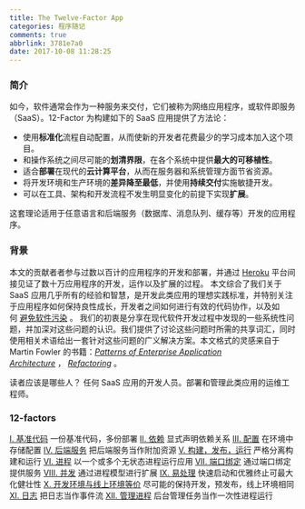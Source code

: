 ```yaml
---
title: The Twelve-Factor App
categories: 程序随记
comments: true
abbrlink: 3781e7a0
date: 2017-10-08 11:28:25
---
```

### 简介
如今，软件通常会作为一种服务来交付，它们被称为网络应用程序，或软件即服务（SaaS）。12-Factor 为构建如下的 SaaS 应用提供了方法论：
- 使用**标准化**流程自动配置，从而使新的开发者花费最少的学习成本加入这个项目。
- 和操作系统之间尽可能的**划清界限**，在各个系统中提供**最大的可移植性**。
- 适合**部署**在现代的**云计算平台**，从而在服务器和系统管理方面节省资源。
- 将开发环境和生产环境的**差异降至最低**，并使用**持续交付**实施敏捷开发。
- 可以在工具、架构和开发流程不发生明显变化的前提下实现**扩展**。

这套理论适用于任意语言和后端服务（数据库、消息队列、缓存等）开发的应用程序。

### 背景
本文的贡献者者参与过数以百计的应用程序的开发和部署，并通过 [Heroku](http://www.heroku.com/) 平台间接见证了数十万应用程序的开发，运作以及扩展的过程。
本文综合了我们关于 SaaS 应用几乎所有的经验和智慧，是开发此类应用的理想实践标准，并特别关注于应用程序如何保持良性成长，开发者之间如何进行有效的代码协作，以及如何 [避免软件污染](http://blog.heroku.com/archives/2011/6/28/the_new_heroku_4_erosion_resistance_explicit_contracts/) 。
我们的初衷是分享在现代软件开发过程中发现的一些系统性问题，并加深对这些问题的认识。我们提供了讨论这些问题时所需的共享词汇，同时使用相关术语给出一套针对这些问题的广义解决方案。本文格式的灵感来自于 Martin Fowler 的书籍：*[Patterns of Enterprise Application Architecture](http://books.google.com/books/about/Patterns_of_enterprise_application_archi.html?id=FyWZt5DdvFkC)* ， *[Refactoring](http://books.google.com/books/about/Refactoring.html?id=1MsETFPD3I0C)* 。

读者应该是哪些人？
任何 SaaS 应用的开发人员。部署和管理此类应用的运维工程师。



### 12-factors
[I. 基准代码](https://12factor.net/zh_cn/codebase)
一份基准代码，多份部署
[II. 依赖](https://12factor.net/zh_cn/dependencies)
显式声明依赖关系
[III. 配置](https://12factor.net/zh_cn/config)
在环境中存储配置
[IV. 后端服务](https://12factor.net/zh_cn/backing-services)
把后端服务当作附加资源
[V. 构建，发布，运行](https://12factor.net/zh_cn/build-release-run)
严格分离构建和运行
[VI. 进程](https://12factor.net/zh_cn/processes)
以一个或多个无状态进程运行应用
[VII. 端口绑定](https://12factor.net/zh_cn/port-binding)
通过端口绑定提供服务
[VIII. 并发](https://12factor.net/zh_cn/concurrency)
通过进程模型进行扩展
[IX. 易处理](https://12factor.net/zh_cn/disposability)
快速启动和优雅终止可最大化健壮性
[X. 开发环境与线上环境等价](https://12factor.net/zh_cn/dev-prod-parity)
尽可能的保持开发，预发布，线上环境相同
[XI. 日志](https://12factor.net/zh_cn/logs)
把日志当作事件流
[XII. 管理进程](https://12factor.net/zh_cn/admin-processes)
后台管理任务当作一次性进程运行